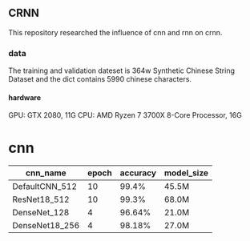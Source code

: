 ## CRNN
This repository researched the influence of cnn and rnn on crnn.

### data
The training and validation dateset is 364w Synthetic Chinese String Dataset and the dict contains 5990 chinese characters.

#### hardware
GPU: GTX 2080, 11G
CPU: AMD Ryzen 7 3700X 8-Core Processor, 16G

# cnn
| cnn_name 	    | epoch         | accuracy  	| model_size 	|
|--------------	|------------	|------------	|------------   |
| DefaultCNN_512| 10            | 99.4%         |  45.5M        |
| ResNet18_512  | 10            | 99.3%         |  68.0M        |
| DenseNet_128  | 4             | 96.64%        |  21.0M        |
| DenseNet18_256| 4             | 98.18%        |  27.0M        |